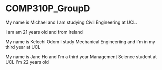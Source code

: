 # COMP310P_GroupD
My name is Michael and I am studying Civil Engineering at UCL.

I am am 21 years old and from Ireland

My name is Kelechi Odom
I study Mechanical Engineeriing and I'm in my third year at UCL

My name is Jane Ho and I'm a third year Management Science student at UCL
I'm 22 years old
